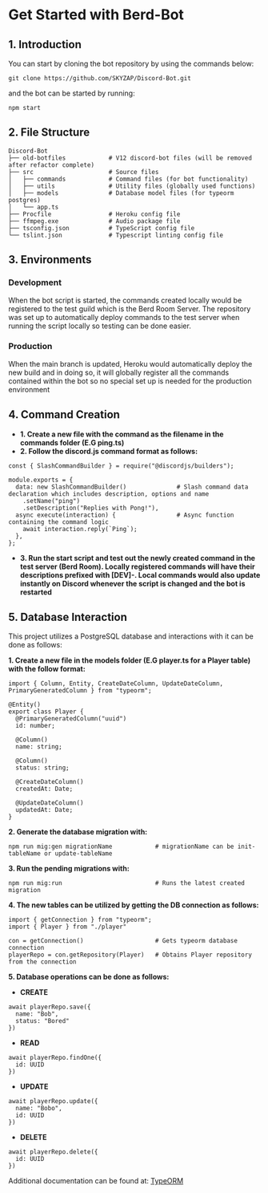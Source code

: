 # Get Started with Berd-Bot
## **1. Introduction**

You can start by cloning the bot repository by using the commands below:
```
git clone https://github.com/SKYZAP/Discord-Bot.git
```
and the bot can be started by running:
```
npm start
```

## **2. File Structure**
```
Discord-Bot
├── old-botfiles            # V12 discord-bot files (will be removed after refactor complete)
├── src                     # Source files
│   ├── commands            # Command files (for bot functionality)
│   ├── utils               # Utility files (globally used functions)
│   ├── models              # Database model files (for typeorm postgres)
│   └── app.ts   
├── Procfile                # Heroku config file
├── ffmpeg.exe              # Audio package file
├── tsconfig.json           # TypeScript config file
└── tslint.json             # Typescript linting config file
```
## **3. Environments**
### Development
When the bot script is started, the commands created locally would be registered to the test guild which is the Berd Room Server. The repository was set up to automatically deploy commands to the test server when running the script locally so testing can be done easier.
### Production
When the main branch is updated, Heroku would automatically deploy the new build and in doing so, it will globally register all the commands contained within the bot so no special set up is needed for the production environment
## **4. Command Creation**
- **1. Create a new file with the command as the filename in the commands folder (E.G ping.ts)**
- **2. Follow the discord.js command format as follows:**
```
const { SlashCommandBuilder } = require("@discordjs/builders");

module.exports = {
  data: new SlashCommandBuilder()              # Slash command data declaration which includes description, options and name
    .setName("ping")
    .setDescription("Replies with Pong!"),
  async execute(interaction) {                 # Async function containing the command logic
    await interaction.reply(`Ping`);
  },
};

```
- **3. Run the start script and test out the newly created command in the test server (Berd Room). Locally registered commands will have their descriptions prefixed with [DEV]-. Local commands would also update instantly on Discord whenever the script is changed and the bot is restarted**
## **5. Database Interaction**
This project utilizes a PostgreSQL database and interactions with it can be done as follows:

**1. Create a new file in the models folder (E.G player.ts for a Player table) with the follow format:**
```
import { Column, Entity, CreateDateColumn, UpdateDateColumn, PrimaryGeneratedColumn } from "typeorm";

@Entity()
export class Player {
  @PrimaryGeneratedColumn("uuid")
  id: number;

  @Column()
  name: string;

  @Column()
  status: string;
  
  @CreateDateColumn()
  createdAt: Date;
  
  @UpdateDateColumn()
  updatedAt: Date;
}

```

**2. Generate the database migration with:**
```
npm run mig:gen migrationName            # migrationName can be init-tableName or update-tableName
```
**3. Run the pending migrations with:**
```
npm run mig:run                          # Runs the latest created migration
```
**4. The new tables can be utilized by getting the DB connection as follows:**
```
import { getConnection } from "typeorm";
import { Player } from "./player"

con = getConnection()                    # Gets typeorm database connection
playerRepo = con.getRepository(Player)   # Obtains Player repository from the connection
```
**5. Database operations can be done as follows:**
- **CREATE**
```
await playerRepo.save({
  name: "Bob",
  status: "Bored"
})
```
- **READ**
```
await playerRepo.findOne({
  id: UUID
})
```
- **UPDATE**
```
await playerRepo.update({
  name: "Bobo",
  id: UUID
})
```

- **DELETE**
```
await playerRepo.delete({
  id: UUID
})
```
Additional documentation can be found at: [TypeORM](https://typeorm.io/#/)

